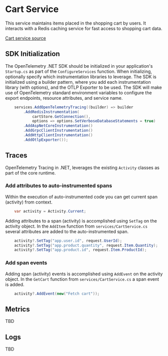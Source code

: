 # Cart Service

This service maintains items placed in the shopping cart by users. It interacts
with a Redis caching service for fast access to shopping cart data.

[Cart service source](../../src/cartservice/)

## SDK Initialization

The OpenTelemetry .NET SDK should be initialized in your application's
`Startup.cs` as part of the `ConfigureServices` function. When initializing,
optionally specify which instrumentation libraries to leverage. The SDK is
initialized using a builder pattern, where you add each instrumentation library
(with options), and the OTLP Exporter to be used. The SDK will make use of
OpenTelemetry standard environment variables to configure the export endpoints,
resource attributes, and service name.

```cs
    services.AddOpenTelemetryTracing((builder) => builder
        .AddRedisInstrumentation(
            cartStore.GetConnection(),
            options => options.SetVerboseDatabaseStatements = true)
        .AddAspNetCoreInstrumentation()
        .AddGrpcClientInstrumentation()
        .AddHttpClientInstrumentation()
        .AddOtlpExporter());
```

## Traces

OpenTelemetry Tracing in .NET, leverages the existing `Activity` classes as
part of the core runtime.

### Add attributes to auto-instrumented spans

Within the execution of auto-instrumented code you can get current span
(activity) from context.

```cs
    var activity = Activity.Current;
```

Adding attributes to a span (activity) is accomplished using `SetTag` on the
activity object. In the `AddItem` function from `services/CartService.cs`
several attributes are added to the auto-instrumented span.

```cs
    activity?.SetTag("app.user.id", request.UserId);
    activity?.SetTag("app.product.quantity", request.Item.Quantity);
    activity?.SetTag("app.product.id", request.Item.ProductId);
```

### Add span events

Adding span (activity) events is accomplished using `AddEvent` on the activity
object. In the `GetCart` function from `services/CartService.cs` a span event is
added.

```cs
    activity?.AddEvent(new("Fetch cart"));
```

## Metrics

TBD

## Logs

TBD
